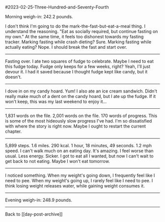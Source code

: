 #2023-02-25-Three-Hundred-and-Seventy-Fourth

Morning weigh-in:  242.2 pounds.

I don't think I'm going to do the mark-the-fast-but-eat-a-meal thing.  I understand the reasoning.  "Eat as socially required, but continue fasting on my own."  At the same time, it feels too dishonest towards my fasting tracker.  Marking fasting while crash dieting?  Sure.  Marking fasting while actually eating?  Nope.  I should break the fast and start over.

---
Fasting over.  I ate two squares of fudge to celebrate.  Maybe I need to eat this fudge today.  Fudge only keeps for a few weeks, right?  Yeah, I'll just devour it.  I had it saved because I thought fudge kept like candy, but it doesn't.

---
I dove in on my candy hoard.  Yum!  I also ate an ice cream sandwich.  Didn't really make much of a dent on the candy hoard, but I ate up the fudge.  If it won't keep, this was my last weekend to enjoy it...

---
1,831 words on the file.  2,001 words on the file.  170 words of progress.  This is some of the most hideously slow progress I've had.  I'm so dissatisfied with where the story is right now.  Maybe I ought to restart the current chapter.

---
5,899 steps.  1.6 miles.  290 kcal.  1 hour, 18 minutes, 49 seconds.  1.2 mph speed.  I can't walk much on an eating day.  It's amazing.  I feel worse than usual.  Less energy.  Sicker.  I got to eat all I wanted, but now I can't wait to get back to not eating.  Maybe I won't eat tomorrow.

---
I noticed something.  When my weight's going down, I frequently feel like I need to pee.  When my weight's going up, I rarely feel like I need to pee.  I think losing weight releases water, while gaining weight consumes it.

---
Evening weigh-in:  248.9 pounds.

---
Back to [[day-post-archive]]